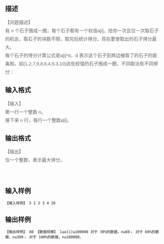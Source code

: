 ## 描述

<p><span style="color: rgb(102, 102, 102); font-family: 'LiSong Pro', Helvetica, Arial, sans-serif; font-size: 15px; line-height: 27px;">【问题描述】</span><br style="color: rgb(102, 102, 102); font-family: 'LiSong Pro', Helvetica, Arial, sans-serif; font-size: 15px; line-height: 27px;" /> <span style="color: rgb(102, 102, 102); font-family: 'LiSong Pro', Helvetica, Arial, sans-serif; font-size: 15px; line-height: 27px;">有 n 个石子围成一圈，每个石子都有一个权值a[i]。给你一次且仅一次取石子的机会，取石子的块数不限，取完后统计得分。现在要使取出的石子得分最大。</span><br style="color: rgb(102, 102, 102); font-family: 'LiSong Pro', Helvetica, Arial, sans-serif; font-size: 15px; line-height: 27px;" /> <span style="color: rgb(102, 102, 102); font-family: 'LiSong Pro', Helvetica, Arial, sans-serif; font-size: 15px; line-height: 27px;">每个石子的得分计算公式是a[i]*d，d 表示这个石子到两边被取了的石子的距离和。如{1,2,7,9,8,6,4,5,3,10}这些权值的石子围成一圈，不同取法有不同得分：</span><br style="color: rgb(102, 102, 102); font-family: 'LiSong Pro', Helvetica, Arial, sans-serif; font-size: 15px; line-height: 27px;" /> <a href="/JudgeOnline/admin/../upload/pimg1719_1.jpg" rel="lightbox[739]" style="outline: none; color: rgb(189, 201, 0); font-family: 'LiSong Pro', Helvetica, Arial, sans-serif; font-size: 15px; line-height: 27px;"><img alt="" src="/JudgeOnline/admin/../upload/pimg1719_1.jpg" style="border: none; height: auto; max-width: 100%; width: auto;" /></a></p> <p></p> <p></p>

## 输入格式

<p><span style="color: rgb(102, 102, 102); font-family: 'LiSong Pro', Helvetica, Arial, sans-serif; font-size: 15px; line-height: 27px;">【输入】</span><br style="color: rgb(102, 102, 102); font-family: 'LiSong Pro', Helvetica, Arial, sans-serif; font-size: 15px; line-height: 27px;" /> <span style="color: rgb(102, 102, 102); font-family: 'LiSong Pro', Helvetica, Arial, sans-serif; font-size: 15px; line-height: 27px;">第一行一个整数 n。</span><br style="color: rgb(102, 102, 102); font-family: 'LiSong Pro', Helvetica, Arial, sans-serif; font-size: 15px; line-height: 27px;" /> <span style="color: rgb(102, 102, 102); font-family: 'LiSong Pro', Helvetica, Arial, sans-serif; font-size: 15px; line-height: 27px;">接下来 n 行，每行一个整数a[i]。</span></p> <p></p> <p></p>

## 输出格式

<p><span style="color: rgb(102, 102, 102); font-family: 'LiSong Pro', Helvetica, Arial, sans-serif; font-size: 15px; line-height: 27px;">【输出】</span><br style="color: rgb(102, 102, 102); font-family: 'LiSong Pro', Helvetica, Arial, sans-serif; font-size: 15px; line-height: 27px;" /> <span style="color: rgb(102, 102, 102); font-family: 'LiSong Pro', Helvetica, Arial, sans-serif; font-size: 15px; line-height: 27px;">仅一个整数，表示最大得分。</span></p> <div><span style="color: rgb(102, 102, 102); font-family: 'LiSong Pro', Helvetica, Arial, sans-serif; font-size: 15px; line-height: 27px;"><br /> </span></div> <p></p>

## 输入样例

```plaintext
【输入样例】 5 1 2 3 4 20 
```

## 输出样例

```plaintext
【输出样例】 80 【数据规模】 1≤a[i]≤100000 对于 30%的数据，n≤60； 对于 60%的数据，n≤300； 对于 100%的数据，n≤100000。 
```



 



 


